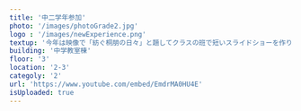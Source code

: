 ```yaml
---
title: '中二学年参加'
photo: '/images/photoGrade2.jpg'
logo : '/images/newExperience.png'
textup: '今年は映像で「紡ぐ桐朋の日々」と題してクラスの班で短いスライドショーを作り、学年で１つの映像にしました。桐朋の雰囲気をが伝われば嬉しいです。是非来て下さい。'
building: '中学教室棟'
floor: '3' 
location: '2-3'
categoly: '2'
url: 'https://www.youtube.com/embed/EmdrMA0HU4E'
isUploaded: true
---
```

